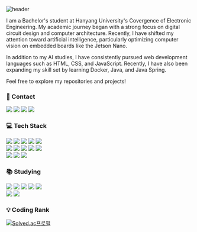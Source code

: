 ![header](https://capsule-render.vercel.app/api?type=waving&color=0a6342&height=300&section=header&desc=Welcome%20to&text=Hanbyeol's%20Github!!&fontSize=50&descSize=30&animation=twinkling&fontColor=ffffff&fontAlign=70&descAlign=87&fontAlignY=55&descAlignY=40)

I am a Bachelor's student at Hanyang University's Covergence of Electronic Engineering. My academic journey began with a strong focus on digital circuit design and computer architecture. Recently, I have shifted my attention toward artificial intelligence, particularly optimizing computer vision on embedded boards like the Jetson Nano.

In addition to my AI studies, I have consistently pursued web development languages such as HTML, CSS, and JavaScript. Recently, I have also been expanding my skill set by learning Docker, Java, and Java Spring.

Feel free to explore my repositories and projects!

### 📠 Contact
<a href="mailto:hanbyeol8378@hanyang.ac.kr" target="_blank"><img src="https://img.shields.io/badge/Gmail-EA4335?style=flat-square&logo=gmail&logoColor=FFFFFF"/></a>
<a href="https://www.linkedin.com/in/hanbyeol-lee-152634243/" target="_blank"><img src="https://img.shields.io/badge/LinkedIn-0A66C2?style=flat-square&logo=linkedin&logoColor=FFFFFF"/></a>
<a href="https://www.instagram.com/fuyukawasann/" target="_blank"><img src="https://img.shields.io/badge/Instagram-E4405F?style=flat-square&logo=instagram&logoColor=FFFFFF"/></a>
<a href="https://www.instagram.com/fuyukawasann/" target="_blank"><img src="https://img.shields.io/badge/Velog-20C997?style=flat-square&logo=velog&logoColor=FFFFFF"/></a>

### 💻 Tech Stack
<a href="버튼을 눌렀을 때 이동할 링크" target="_blank"><img src="https://img.shields.io/badge/C-A8B9CC?style=flat-square&logo=C&logoColor=FFFFFF"/></a>
<a href="버튼을 눌렀을 때 이동할 링크" target="_blank"><img src="https://img.shields.io/badge/C++-00599C?style=flat-square&logo=cplusplus&logoColor=FFFFFF"/></a>
<a href="버튼을 눌렀을 때 이동할 링크" target="_blank"><img src="https://img.shields.io/badge/Python-3776AB?style=flat-square&logo=python&logoColor=FFFFFF"/></a>
<a href="버튼을 눌렀을 때 이동할 링크" target="_blank"><img src="https://img.shields.io/badge/PyTorch-EE4C2C?style=flat-square&logo=pytorch&logoColor=FFFFFF"/></a>
<a href="버튼을 눌렀을 때 이동할 링크" target="_blank"><img src="https://img.shields.io/badge/ONNX-005CED?style=flat-square&logo=onnx&logoColor=FFFFFF"/></a>
<br>
<a href="버튼을 눌렀을 때 이동할 링크" target="_blank"><img src="https://img.shields.io/badge/Java-007396?style=flat-square&logo=java&logoColor=FFFFFF"/></a>
<a href="버튼을 눌렀을 때 이동할 링크" target="_blank"><img src="https://img.shields.io/badge/Docker-2496ED?style=flat-square&logo=docker&logoColor=FFFFFF"/></a>
<a href="버튼을 눌렀을 때 이동할 링크" target="_blank"><img src="https://img.shields.io/badge/MongoDB-47A248?style=flat-square&logo=mongodb&logoColor=FFFFFF"/></a>
<a href="버튼을 눌렀을 때 이동할 링크" target="_blank"><img src="https://img.shields.io/badge/HTML-E34F26?style=flat-square&logo=html5&logoColor=FFFFFF"/></a>
<a href="버튼을 눌렀을 때 이동할 링크" target="_blank"><img src="https://img.shields.io/badge/CSS-1572B6?style=flat-square&logo=css3&logoColor=FFFFFF"/></a>
<br>
<a href="버튼을 눌렀을 때 이동할 링크" target="_blank"><img src="https://img.shields.io/badge/Unity-000000?style=flat-square&logo=unity&logoColor=FFFFFF"/></a>
<a href="버튼을 눌렀을 때 이동할 링크" target="_blank"><img src="https://img.shields.io/badge/RISC_V-283272?style=flat-square&logo=riscv&logoColor=FFFFFF"/></a>
<a href="버튼을 눌렀을 때 이동할 링크" target="_blank"><img src="https://img.shields.io/badge/LTspice-900028?style=flat-square&logo=ltspice&logoColor=FFFFFF"/></a>

### 📚 Studying
<a href="버튼을 눌렀을 때 이동할 링크" target="_blank"><img src="https://img.shields.io/badge/Kubernetes-326CE5?style=flat-square&logo=kubernetes&logoColor=FFFFFF"/></a>
<a href="버튼을 눌렀을 때 이동할 링크" target="_blank"><img src="https://img.shields.io/badge/React-61DAFB?style=flat-square&logo=react&logoColor=FFFFFF"/></a>
<a href="버튼을 눌렀을 때 이동할 링크" target="_blank"><img src="https://img.shields.io/badge/React_Router-CA4245?style=flat-square&logo=reactrouter&logoColor=FFFFFF"/></a>
<a href="버튼을 눌렀을 때 이동할 링크" target="_blank"><img src="https://img.shields.io/badge/JavaScript-F7DF1E?style=flat-square&logo=javascript&logoColor=FFFFFF"/></a>
<a href="버튼을 눌렀을 때 이동할 링크" target="_blank"><img src="https://img.shields.io/badge/Spring-6DB33F?style=flat-square&logo=spring&logoColor=FFFFFF"/></a>
<br>
<a href="버튼을 눌렀을 때 이동할 링크" target="_blank"><img src="https://img.shields.io/badge/Spring_Boot-6DB33F?style=flat-square&logo=springboot&logoColor=FFFFFF"/></a>
<a href="버튼을 눌렀을 때 이동할 링크" target="_blank"><img src="https://img.shields.io/badge/Hibernate-59666C?style=flat-square&logo=hibernate&logoColor=FFFFFF"/></a>

### 💡 Coding Rank
[![Solved.ac프로필](http://mazassumnida.wtf/api/v2/generate_badge?boj=hanbyeol8378)](https://solved.ac/hanbyeol8378)
<!---
hyonestar19/hyonestar19 is a ✨ special ✨ repository because its `README.md` (this file) appears on your GitHub profile.
You can click the Preview link to take a look at your changes.
--->
